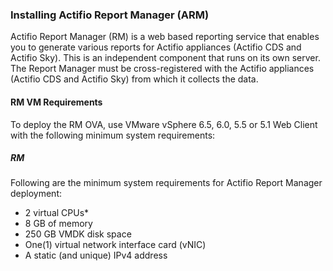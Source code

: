 ### Installing Actifio Report Manager (ARM)

Actifio Report Manager (RM) is a web based reporting service that enables you to generate various reports for Actifio appliances (Actifio CDS and Actifio Sky). This is an independent component that runs on its own server. The Report Manager must be cross-registered with the Actifio appliances (Actifio CDS and Actifio Sky) from which it collects the data.

#### RM VM Requirements
To deploy the RM OVA, use VMware vSphere 6.5, 6.0, 5.5 or 5.1 Web Client with the following minimum system requirements:

##### RM

Following are the minimum system requirements for Actifio Report Manager deployment:
- 2 virtual CPUs*
- 8 GB of memory
- 250 GB VMDK disk space
- One(1) virtual network interface card (vNIC)
- A static (and unique) IPv4 address
